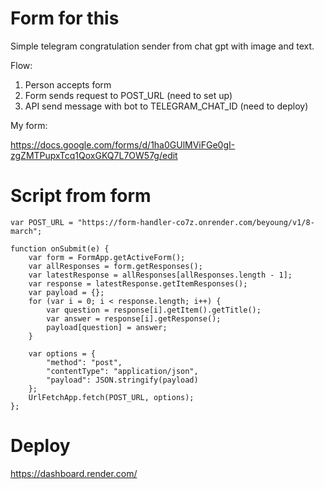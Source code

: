 # Form for this

Simple telegram congratulation sender from chat gpt with image and text.

Flow:

1. Person accepts form
2. Form sends request to POST_URL (need to set up)
3. API send message with bot to TELEGRAM_CHAT_ID (need to deploy)

My form:

https://docs.google.com/forms/d/1ha0GUlMViFGe0gI-zgZMTPupxTcq1QoxGKQ7L7OW57g/edit

# Script from form

```
var POST_URL = "https://form-handler-co7z.onrender.com/beyoung/v1/8-march";

function onSubmit(e) {
    var form = FormApp.getActiveForm();
    var allResponses = form.getResponses();
    var latestResponse = allResponses[allResponses.length - 1];
    var response = latestResponse.getItemResponses();
    var payload = {};
    for (var i = 0; i < response.length; i++) {
        var question = response[i].getItem().getTitle();
        var answer = response[i].getResponse();
        payload[question] = answer;
    }
  
    var options = {
        "method": "post",
        "contentType": "application/json",
        "payload": JSON.stringify(payload)
    };
    UrlFetchApp.fetch(POST_URL, options);
};
```

# Deploy

https://dashboard.render.com/
